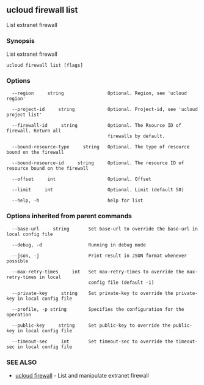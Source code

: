 ## ucloud firewall list

List extranet firewall

### Synopsis

List extranet firewall

```
ucloud firewall list [flags]
```

### Options

```
  --region     string                Optional. Region, see 'ucloud region' 

  --project-id     string            Optional. Project-id, see 'ucloud project list' 

  --firewall-id     string           Optional. The Rsource ID of firewall. Return all
                                     firewalls by default. 

  --bound-resource-type     string   Optional. The type of resource bound on the firewall 

  --bound-resource-id     string     Optional. The resource ID of resource bound on the firewall 

  --offset     int                   Optional. Offset 

  --limit     int                    Optional. Limit (default 50) 

  --help, -h                         help for list 

```

### Options inherited from parent commands

```
  --base-url     string       Set base-url to override the base-url in local config file 

  --debug, -d                 Running in debug mode 

  --json, -j                  Print result in JSON format whenever possible 

  --max-retry-times     int   Set max-retry-times to override the max-retry-times in local
                              config file (default -1) 

  --private-key     string    Set private-key to override the private-key in local config file 

  --profile, -p string        Specifies the configuration for the operation 

  --public-key     string     Set public-key to override the public-key in local config file 

  --timeout-sec     int       Set timeout-sec to override the timeout-sec in local config file 

```

### SEE ALSO

* [ucloud firewall](cli/cmd/ucloud/firewall)	 - List and manipulate extranet firewall


